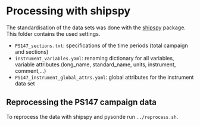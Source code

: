 # Processing with shipspy

The standardisation of the data sets was done with the [shipspy](https://github.com/shipspy-development/shipspy) package. This folder contains the used settings.

* `PS147_sections.txt`: specifications of the time periods (total campaign and sections)
* `instrument_variables.yaml`: renaming dictionary for all variables, variable attributes (long_name, standard_name, units, instrument, comment,...)
* `PS147_instrument_global_attrs.yaml`: global attributes for the instrument data set

## Reprocessing the PS147 campaign data

To reprocess the data with shipspy and pysonde run `../reprocess.sh`.